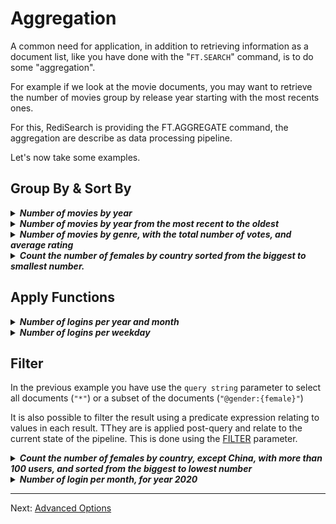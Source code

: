 # Aggregation

A common need for application, in addition to retrieving information as a document list, like you have done with the "`FT.SEARCH`" command, is to do some "aggregation".

For example if we look at the movie documents, you may want to retrieve the number of movies group by release year starting with the most recents ones.

For this, RediSearch is providing the FT.AGGREGATE command, the aggregation are describe as data processing pipeline.

Let's now take some examples.

## Group By & Sort By

<details> 
  <summary>
  <i><b>
  Number of movies by year
  </b></i>
  </summary>

```
> FT.AGGREGATE "idx:movie" "*" GROUPBY 1 @release_year REDUCE COUNT 0 AS nb_of_movies

 1) (integer) 60
 2) 1) "release_year"
    2) "1964"
    3) "nb_of_movies"
    4) "9"
 ...   
 61) 1) "release_year"
    2) "2010"
    3) "nb_of_movies"
    4) "15"
```



---
</details>


<details> 
  <summary>
  <i><b>
  Number of movies by year from the most recent to the oldest
  </b></i>
  </summary>

```
> FT.AGGREGATE "idx:movie" "*" GROUPBY 1 @release_year REDUCE COUNT 0 AS nb_of_movies SORTBY 2 @release_year DESC 

1) (integer) 60
 2) 1) "release_year"
    2) "2019"
    3) "nb_of_movies"
    4) "14"
 ...   
11) 1) "release_year"
    2) "2010"
    3) "nb_of_movies"
    4) "15"
```
---
</details>

<details> 
  <summary>
  <i><b>
  Number of movies by genre, with the total number of votes, and average rating
  </b></i>
  </summary>

```
> FT.AGGREGATE idx:movie "*" GROUPBY 1 @genre REDUCE COUNT 0 AS nb_of_movies REDUCE SUM 1 votes AS nb_of_votes REDUCE AVG 1 rating AS avg_rating SORTBY 4 @avg_rating DESC @nb_of_votes DESC


 1) (integer) 26
 2) 1) "genre"
    2) "fantasy"
    3) "nb_of_movies"
    4) "1"
    5) "nb_of_votes"
    6) "1500090"
    7) "avg_rating"
    8) "8.8"
...
11) 1) "genre"
    2) "romance"
    3) "nb_of_movies"
    4) "2"
    5) "nb_of_votes"
    6) "746"
    7) "avg_rating"
    8) "6.65"
```

---
</details>


<details> 
  <summary>
  <i><b>
  Count the number of females by country sorted from the biggest to smallest number.
  </b></i>
  </summary>

```
> FT.AGGREGATE idx:user "@gender:{female}" GROUPBY 1 @country REDUCE COUNT 0 AS nb_of_users SORTBY 2 @nb_of_users DESC

 1) (integer) 193
 2) 1) "country"
    2) "china"
    3) "nb_of_users"
    4) "537"
...
11) 1) "country"
    2) "ukraine"
    3) "nb_of_users"
    4) "72"
```

---
</details>


## Apply Functions


<details> 
  <summary>
  <i><b>
  Number of logins per year and month
  </b></i>
  </summary>

The `idx:user` index contains the last_login field. This field stores the loast login time as EPOC timestamp.

RediSearch aggregation allow your to apply transformation to each record. This is done using the [APPLY](https://oss.redislabs.com/redisearch/Aggregations/#apply_expressions) parameter.

For this example you have to use a [date/time](https://oss.redislabs.com/redisearch/Aggregations/#list_of_datetime_apply_functions) function to extract the month and year from the timestamp.

```
> FT.AGGREGATE idx:user * APPLY year(@last_login) AS year APPLY "monthofyear(@last_login) + 1" AS month GROUPBY 2 @year @month REDUCE count 0 AS num_login SORTBY 4 @year ASC @month ASC

 1) (integer) 13
 2) 1) "year"
    2) "2019"
    3) "month"
    4) "9"
    5) "num_login"
    6) "230"
...
14) 1) "year"
    2) "2020"
    3) "month"
    4) "9"
    5) "num_login"
    6) "271"

```

---
</details>

<details> 
  <summary>
  <i><b>
  Number of logins per weekday
  </b></i>
  </summary>

Using the date/time Apply functions it is possible to extract the day of the week from the timestamp, so let's see how the logins are distributed over the week.

```
> FT.AGGREGATE idx:user * APPLY "dayofweek(@last_login) +1" AS dayofweek GROUPBY 1 @dayofweek REDUCE count 0 AS num_login SORTBY 2 @dayofweek ASC

1) (integer) 7
2) 1) "dayofweek"
   2) "1"
   3) "num_login"
   4) "815"
...
8) 1) "dayofweek"
   2) "7"
   3) "num_login"
   4) "906"

```

---
</details>

## Filter

In the previous example you have use the `query string` parameter to select all documents (`"*"`) or a subset of the documents (`"@gender:{female}"`)

It is also possible to filter the result using a predicate expression relating to values in each result. TThey are is applied post-query and relate to the current state of the pipeline. This is done using the [FILTER](https://oss.redislabs.com/redisearch/Aggregations/#filter_expressions) parameter. 


<details> 
  <summary>
  <i><b>
  Count the number of females by country, except China, with more than 100 users, and sorted from the biggest to lowest number
  </b></i>
  </summary>

```
> FT.AGGREGATE idx:user "@gender:{female}" GROUPBY 1 @country  REDUCE COUNT 0 AS nb_of_users  FILTER "@country!='china' && @nb_of_users > 100" SORTBY 2 @nb_of_users DESC

1) (integer) 163
2) 1) "country"
   2) "indonesia"
   3) "nb_of_users"
   4) "309"
...
6) 1) "country"
   2) "brazil"
   3) "nb_of_users"
   4) "108"
```

---
</details>


<details> 
  <summary>
  <i><b>
  Number of login per month, for year 2020
  </b></i>
  </summary>

This is similar to the previous query with the addition of a filter on the year.

```
> FT.AGGREGATE idx:user * APPLY year(@last_login) AS year APPLY "monthofyear(@last_login) + 1" AS month GROUPBY 2 @year @month REDUCE count 0 AS num_login  FILTER "@year==2020" SORTBY 2 @month ASC

 1) (integer) 13
 2) 1) "year"
    2) "2020"
    3) "month"
    4) "1"
    5) "num_login"
    6) "520"
...
10) 1) "year"
    2) "2020"
    3) "month"
    4) "9"
    5) "num_login"
    6) "271"

```

---
</details>


----
Next: [Advanced Options](009-advanced-features.md)
